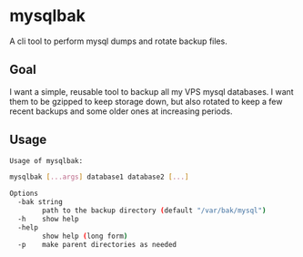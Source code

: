# mysqlbak

A cli tool to perform mysql dumps and rotate backup files.

## Goal

I want a simple, reusable tool to backup all my VPS mysql databases. I want them
to be gzipped to keep storage down, but also rotated to keep a few recent
backups and some older ones at increasing periods.

## Usage

```sh
Usage of mysqlbak:

mysqlbak [...args] database1 database2 [...]

Options
  -bak string
        path to the backup directory (default "/var/bak/mysql")
  -h    show help
  -help
        show help (long form)
  -p    make parent directories as needed
```
